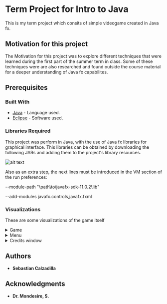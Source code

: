 # Term Project for Intro to Java
This is my term project which consits of simple videogame created in Java fx.

## Motivation for this project

The Motivation for this project was to explore different techniques that were learned during the first part of the summer term in class. Some of these techniques were are also researched and found outside the course material for a deeper understanding of Java fx capabilites.

## Prerequisites

### Built With

* [Java](https://java.com/en/download/) - Language used.
* [Eclipse](www.eclipse.org) - Software used.

### Libraries Required
This project was perform in Java, with the use of Java fx libraries for graphical interface.
This libraries can be obtained by downloading the following JARs and adding them to the project's library resources.

![alt text](https://github.com/TheCodeMaster2030/Money_Moves/blob/master/code/download.png?raw=true)


Also as an extra step, the next lines must be introduced in the VM section of the run preferences:

--module-path "\path\to\javafx-sdk-11.0.2\lib"


--add-modules javafx.controls,javafx.fxml


### Visualizations
These are some visualizations of the game itself

<details>
           <summary>Game</summary>
           <p>

![alt text](https://github.com/TheCodeMaster2030/Money_Moves/blob/master/code/download.png?raw=true)

</p>
</details>
<details>
           <summary>Menu</summary>
           <p>
                      

![alt text](https://github.com/TheCodeMaster2030/Money_Moves/blob/master/code/Time_series.png?raw=true)
  </p>
         </details>
<details>
           <summary>Credits window</summary>
           <p>

             
![alt text](https://github.com/TheCodeMaster2030/Java_Project/blob/master/Credits.png?raw=true)
 
 </details>
         

## Authors


* **Sebastian Calzadilla** 

## Acknowledgments

* **Dr. Mondesire, S.** 
